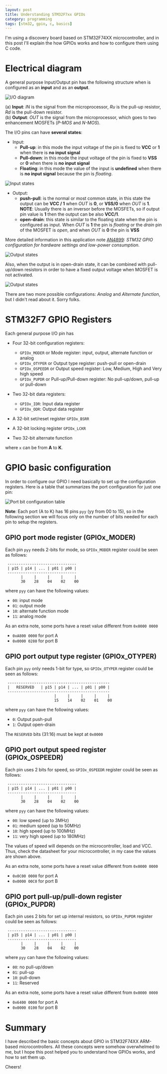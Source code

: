 ```yaml
---
layout: post
title: Understanding STM32F7xx GPIOs
category: programming
tags: [stm32, gpio, c, basics]
---
```


I'm using a discovery board based on STM32F74XX microcontroller, and in this post I'll explain the how GPIOs works and how to configure them using C code. 

# Electrical diagram 
A general purpose Input/Output pin has the following structure when is configured as an **input** and as an **output**.

![I/O diagram](/images/posts/gpio_diagram.png)

(a) **Input**: _IN_ is the signal from the microprocessor, _Ru_ is the pull-up resistor, _Rd_ is the pull-down resistor.  
(b) **Output**: _OUT_ is the signal from the microprocessor, which goes to two enhancement MOSFETs (_P-MOS_ and _N-MOS_).  


The I/O pins can have **several states**:
- Input: 
    - **Pull-up**: in this mode the input voltage of the pin is fixed to **VCC** or **1** when there is **no input signal**
    - **Pull-down**: in this mode the input voltage of the pin is fixed to **VSS** or **0** when there is **no input signal**
    - **Floating**: in this mode the value of the input is **undefined** when there is **no input signal** because the pin is _floating_.

![Input states](/images/posts/gpio_inputs.png)

- Output: 
    - **push-pull**: is the normal or most common state, in this state the output can be **VCC / 1** when _OUT_ is **0**, or  **VSS/0** when _OUT_ is **1**. **NOTE**: Usually there is an inversor before the MOSFETs, so if output pin value is **1** then the output can be also **VCC/1**.
    - **open-drain**: this state is similar to the floating state when the pin is configured as input. When _OUT_ is **1** the pin is _floating_ or the _drain_ pin of the MOSFET is _open_, and when _OUT_ is **0** the pin is **VSS**

More detailed information in this application note [AN4899](https://comm.eefocus.com/media/download/index/id-1013834): _STM32 GPIO configuration for hardware settings and low-power consumption_.

![Output states](/images/posts/gpio_outputs.png)

Also, when the output is in open-drain state, it can be combined with pull-up/down resistors in order to have a fixed  output voltage when MOSFET is not activated.

![Output states](/images/posts/gpio_opendrain_re.png)

There are two  more  possible configurations: _Analog_ and _Alternate function_, but I didn't read about it. Sorry folks. 

# STM32F7 GPIO Registers 
Each general purpose I/O pin has 
- Four 32-bit configuration registers: 
 
    - `GPIOx_MODER` or Mode register: input, output, alternate function or analog
    - `GPIOx_OTYPER` or Output type register: push-pull or open-drain
    - `GPIOx_OSPEEDR` or Output speed register: Low, Medium, High and Very high speed
    - `GPIOx_PUPDR` or Pull-up/Pull-down register: No pull-up/down, pull-up or pull-down
- Two 32-bit data registers: 

    - `GPIOx_IDR`: Input data register
    - `GPIOx_ODR`: Output data register 
- A 32-bit set/reset register `GPIOx_BSRR` 
- A 32-bit locking register `GPIOx_LCKR`
- Two 32-bit alternate function 

where `x` can be from **A** to **K**.

# GPIO basic configuration
In order to configure our GPIO I need basically to set up the configuration registers.
Here is a table that summarizes the port configuration for just one pin:

![Port bit configuration table](/images/posts/gpio_pin_table_conf.png)


**Note**: Each port (A to K) has 16 pins `pyy` (yy from 00 to 15), so in the following section we will focus only on the number of bits needed for each pin to setup the registers.

## GPIO port mode register (GPIOx_MODER)
Each pin `pyy`  needs 2-bits for mode, so `GPIOx_MODER` register could be seen as follows:

```
 -------------------------------
 | p15 | p14 | ... | p01 | p00 |
 -------------------------------
       |     |     |     |     |
       30    28    04    02    00
```

where `pyy` can have the following values:
- `00`: input mode
- `01`: output mode
- `10`: alternate function mode
- `11`: analog mode

As an extra note, some ports have a reset value different from `0x0000 0000`
- `0xA800 0000` for port A
- `0x0000 0280` for port B


## GPIO port output type register (GPIOx_OTYPER) 
Each pin `pyy` only needs 1-bit for type, so  `GPIOx_OTYPER` register could be seen as follows:

```
 ----------------------------------------------
 |   RESERVED   | p15 | p14 | ... | p01 | p00 |
 ----------------------------------------------
                      |     |     |     |     |
                      15    14    02    01    00
```

where `pyy` can have the following values:
- `0`: Output push-pull
- `1`: Output open-drain

The `RESERVED` bits (31:16) must be kept at `0x0000`

## GPIO port output speed register (GPIOx_OSPEEDR)
Each pin uses 2 bits for speed, so `GPIOx_OSPEEDR` register could be seen as follows:

```
 -------------------------------
 | p15 | p14 | ... | p01 | p00 |
 -------------------------------
       |     |     |     |     |
       30    28    04    02    00
```

where `pyy` can have the following values:
- `00`: low speed (up to 3MHz)
- `01`: medium speed (up to 50MHz)
- `10`: high speed (up to 100MHz)
- `11`: very high speed (up to 180MHz)

The values of speed will depends on the microcontroller, load and VCC. Thus, check the datasheet for your microcontroller, in my case the values are shown above. 

As an extra note, some ports have a reset value different from `0x0000 0000`
- `0x0C00 0000` for port A
- `0x0000 00C0` for port B


## GPIO port pull-up/pull-down register (GPIOx_PUPDR)
Each pin uses 2 bits for set up  internal resistors, so `GPIOx_PUPDR` register could be seen as follows:

```
 -------------------------------
 | p15 | p14 | ... | p01 | p00 |
 -------------------------------
       |     |     |     |     |
       30    28    04    02    00
```

where `pyy` can have the following values:
- `00`: no pull-up/down
- `01`: pull-up
- `10`: pull-down
- `11`: Reserved

As an extra note, some ports have a reset value different from `0x0000 0000`
- `0x6400 0000` for port A
- `0x0000 0100` for port B

# Summary
I have described the basic concepts about GPIO in STM32F74XX ARM-based microcontrollers. 
All these concepts were somehow overwhelmed to me, but I hope this post helped you to understand how GPIOs works, and how to set them up.

Cheers!
